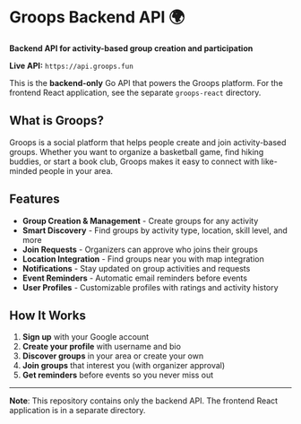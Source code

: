 # Groops Backend API 🌍

**Backend API for activity-based group creation and participation**

**Live API:** `https://api.groops.fun`

This is the **backend-only** Go API that powers the Groops platform. For the frontend React application, see the separate `groops-react` directory.

## What is Groops?

Groops is a social platform that helps people create and join activity-based groups. Whether you want to organize a basketball game, find hiking buddies, or start a book club, Groops makes it easy to connect with like-minded people in your area.

## Features

- **Group Creation & Management** - Create groups for any activity
- **Smart Discovery** - Find groups by activity type, location, skill level, and more
- **Join Requests** - Organizers can approve who joins their groups
- **Location Integration** - Find groups near you with map integration
- **Notifications** - Stay updated on group activities and requests
- **Event Reminders** - Automatic email reminders before events
- **User Profiles** - Customizable profiles with ratings and activity history

## How It Works

1. **Sign up** with your Google account
2. **Create your profile** with username and bio
3. **Discover groups** in your area or create your own
4. **Join groups** that interest you (with organizer approval)
5. **Get reminders** before events so you never miss out

---

**Note**: This repository contains only the backend API. The frontend React application is in a separate directory.
